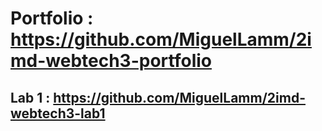 # Portfolio : https://github.com/MiguelLamm/2imd-webtech3-portfolio
## Lab 1 : https://github.com/MiguelLamm/2imd-webtech3-lab1